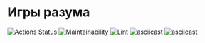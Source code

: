 # Игры разума
[![Actions Status](https://github.com/AndreyLeviy/frontend-project-lvl1/workflows/hexlet-check/badge.svg)](https://github.com/AndreyLeviy/frontend-project-lvl1/actions)
[![Maintainability](https://api.codeclimate.com/v1/badges/3633e7232a946d663ef4/maintainability)](https://codeclimate.com/github/AndreyLeviy/frontend-project-lvl1/maintainability)
[![Lint](https://github.com/AndreyLeviy/frontend-project-lvl1/workflows/lint/badge.svg)](https://github.com/AndreyLeviy/frontend-project-lvl1/actions)
[![asciicast](https://asciinema.org/a/pRcUmyL5QVUPXS9d2N9XoCaOS.svg)](https://asciinema.org/a/pRcUmyL5QVUPXS9d2N9XoCaOS)
[![asciicast](https://asciinema.org/a/9ZbFRR0wUkSuym4Ac6Us6ayvG.svg)](https://asciinema.org/a/9ZbFRR0wUkSuym4Ac6Us6ayvG)